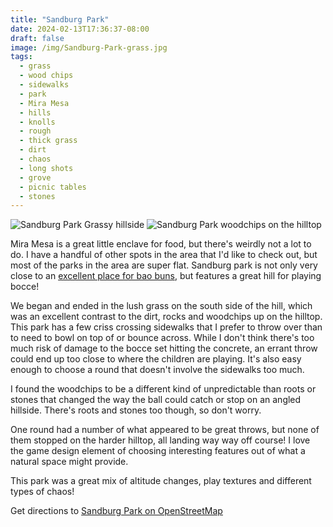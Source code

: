 ```yaml
---
title: "Sandburg Park"
date: 2024-02-13T17:36:37-08:00
draft: false
image: /img/Sandburg-Park-grass.jpg
tags:
  - grass
  - wood chips
  - sidewalks
  - park
  - Mira Mesa
  - hills
  - knolls
  - rough
  - thick grass
  - dirt
  - chaos
  - long shots
  - grove
  - picnic tables
  - stones
---
```


![Sandburg Park Grassy hillside](/img/Sandburg-Park-grass.jpg)
![Sandburg Park woodchips on the hilltop](/img/Sandburg-Park-wood-chips.jpg)

Mira Mesa is a great little enclave for food, but there's weirdly not a lot to do.
I have a handful of other spots in the area that I'd like to check out, but most of the parks in the area are super flat.
Sandburg park is not only very close to an [excellent place for bao buns](https://tpbanhbao3.com/our-menu/), but features a great hill for playing bocce!

We began and ended in the lush grass on the south side of the hill, which was an excellent contrast to the dirt, rocks and woodchips up on the hilltop.
This park has a few criss crossing sidewalks that I prefer to throw over than to need to bowl on top of or bounce across.
While I don't think there's too much risk of damage to the bocce set hitting the concrete, an errant throw could end up too close to where the children are playing.
It's also easy enough to choose a round that doesn't involve the sidewalks too much.

I found the woodchips to be a different kind of unpredictable than roots or stones that changed the way the ball could catch or stop on an angled hillside.
There's roots and stones too though, so don't worry.

One round had a number of what appeared to be great throws, but none of them stopped on the harder hilltop, all landing way way off course!
I love the game design element of choosing interesting features out of what a natural space might provide.

This park was a great mix of altitude changes, play textures and different types of chaos!

Get directions to [Sandburg Park on OpenStreetMap](https://www.openstreetmap.org/way/61770874)
